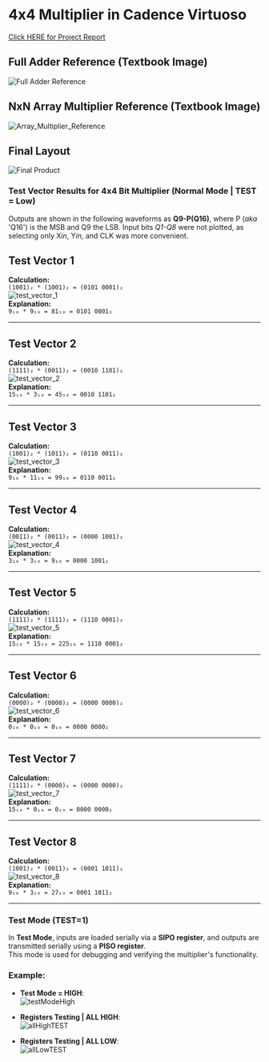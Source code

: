 # 4x4 Multiplier in Cadence Virtuoso

[Click HERE for Project Report](./final_product/finalProject/Design%20Report.pdf)



## Full Adder Reference (Textbook Image)
![Full Adder Reference](https://github.com/user-attachments/assets/54c2e8d4-6c03-45fa-9ef6-a7209aa6d3b6)

## NxN Array Multiplier Reference (Textbook Image)
![Array_Multiplier_Reference](https://github.com/user-attachments/assets/85f14be7-59e1-49b7-8429-6b27de124c81)

## Final Layout
![Final Product](https://github.com/user-attachments/assets/5bb6e557-4cbb-482e-b366-54a7577058ed)



### Test Vector Results for 4x4 Bit Multiplier (Normal Mode | TEST = Low)

Outputs are shown in the following waveforms as **Q9-P(Q16)**, where P (*aka* 'Q16') is the MSB and Q9 the LSB.
Input bits *Q1-Q8* were not plotted, as selecting only X*in*, Y*in*, and CLK was more convenient.

## **Test Vector 1**  
**Calculation:**  
`(1001)₂ * (1001)₂ = (0101 0001)₂`  
![test_vector_1](https://github.com/user-attachments/assets/5addcfc2-48b2-4f32-830d-af6fc6eafcac)  
**Explanation:**  
`9₁₀ * 9₁₀ = 81₁₀ = 0101 0001₂`

---

## **Test Vector 2**  
**Calculation:**  
`(1111)₂ * (0011)₂ = (0010 1101)₂`  
![test_vector_2](https://github.com/user-attachments/assets/1e1f2396-f35b-4ae2-8722-a76ad490db78)  
**Explanation:**  
`15₁₀ * 3₁₀ = 45₁₀ = 0010 1101₂`

---

## **Test Vector 3**  
**Calculation:**  
`(1001)₂ * (1011)₂ = (0110 0011)₂`  
![test_vector_3](https://github.com/user-attachments/assets/53f4a64d-28ba-49df-bd60-bcf63c9988bb)  
**Explanation:**  
`9₁₀ * 11₁₀ = 99₁₀ = 0110 0011₂`

---

## **Test Vector 4**  
**Calculation:**  
`(0011)₂ * (0011)₂ = (0000 1001)₂`  
![test_vector_4](https://github.com/user-attachments/assets/088e4356-f1df-45e1-8baa-c420c53604d3)  
**Explanation:**  
`3₁₀ * 3₁₀ = 9₁₀ = 0000 1001₂`

---

## **Test Vector 5**  
**Calculation:**  
`(1111)₂ * (1111)₂ = (1110 0001)₂`  
![test_vector_5](https://github.com/user-attachments/assets/5fa7a3f4-5030-4abf-a140-5f3e85e8dd85)  
**Explanation:**  
`15₁₀ * 15₁₀ = 225₁₀ = 1110 0001₂`

---

## **Test Vector 6**  
**Calculation:**  
`(0000)₂ * (0000)₂ = (0000 0000)₂`  
![test_vector_6](https://github.com/user-attachments/assets/65833124-67ae-41ce-9586-c13e8025d82e)  
**Explanation:**  
`0₁₀ * 0₁₀ = 0₁₀ = 0000 0000₂`

---

## **Test Vector 7**  
**Calculation:**  
`(1111)₂ * (0000)₂ = (0000 0000)₂`  
![test_vector_7](https://github.com/user-attachments/assets/0aa84043-c9c4-418b-9b94-ef6ed393e2ac)  
**Explanation:**  
`15₁₀ * 0₁₀ = 0₁₀ = 0000 0000₂`

---

## **Test Vector 8**  
**Calculation:**  
`(1001)₂ * (0011)₂ = (0001 1011)₂`  
![test_vector_8](https://github.com/user-attachments/assets/f93b6698-654f-4149-9eb9-3de2658d0c72)  
**Explanation:**  
`9₁₀ * 3₁₀ = 27₁₀ = 0001 1011₂`

---



### Test Mode (TEST=1)

In **Test Mode**, inputs are loaded serially via a **SIPO register**, and outputs are transmitted serially using a **PISO register**.  
This mode is used for debugging and verifying the multiplier's functionality.

### Example:
- **Test Mode = HIGH**:  
  ![testModeHigh](https://github.com/user-attachments/assets/8e855ac0-1821-4862-bd47-d4d3bb789df4)

- **Registers Testing | ALL HIGH**:  
  ![allHighTEST](https://github.com/user-attachments/assets/ff9e8d54-bb89-4395-ad81-12b2abe03d35)

- **Registers Testing | ALL LOW**:  
  ![allLowTEST](https://github.com/user-attachments/assets/9fbe1aee-d42d-403a-8f59-c9d70b582bd4)
